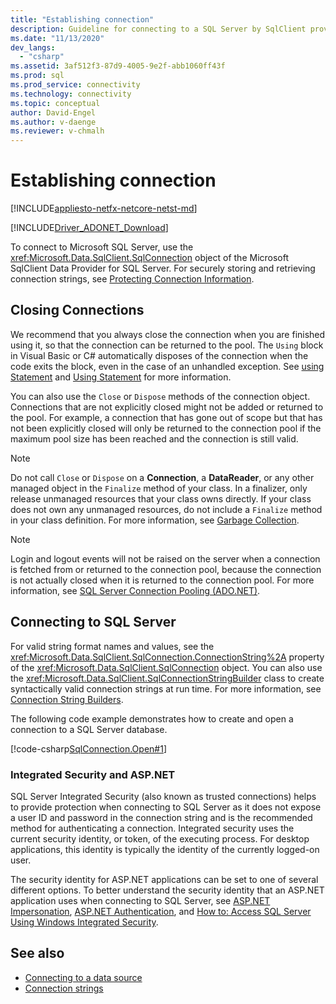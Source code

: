 ```yaml
---
title: "Establishing connection"
description: Guideline for connecting to a SQL Server by SqlClient provider.
ms.date: "11/13/2020"
dev_langs: 
  - "csharp"
ms.assetid: 3af512f3-87d9-4005-9e2f-abb1060ff43f
ms.prod: sql
ms.prod_service: connectivity
ms.technology: connectivity
ms.topic: conceptual
author: David-Engel
ms.author: v-daenge
ms.reviewer: v-chmalh
---
```

# Establishing connection

[!INCLUDE[appliesto-netfx-netcore-netst-md](../../includes/appliesto-netfx-netcore-netst-md.md)]

[!INCLUDE[Driver_ADONET_Download](../../includes/driver_adonet_download.md)]

To connect to Microsoft SQL Server, use the <xref:Microsoft.Data.SqlClient.SqlConnection> object of the Microsoft SqlClient Data Provider for SQL Server. For securely storing and retrieving connection strings, see [Protecting Connection Information](protecting-connection-information.md).

## Closing Connections

We recommend that you always close the connection when you are finished using it, so that the connection can be returned to the pool. The `Using` block in Visual Basic or C# automatically disposes of the connection when the code exits the block, even in the case of an unhandled exception. See [using Statement](/dotnet/docs/csharp/language-reference/keywords/using-statement.md) and [Using Statement](/dotnet/docs/visual-basic/language-reference/statements/using-statement.md) for more information.

You can also use the `Close` or `Dispose` methods of the connection object. Connections that are not explicitly closed might not be added or returned to the pool. For example, a connection that has gone out of scope but that has not been explicitly closed will only be returned to the connection pool if the maximum pool size has been reached and the connection is still valid.

> [!NOTE]
> Do not call `Close` or `Dispose` on a **Connection**, a **DataReader**, or any other managed object in the `Finalize` method of your class. In a finalizer, only release unmanaged resources that your class owns directly. If your class does not own any unmanaged resources, do not include a `Finalize` method in your class definition. For more information, see [Garbage Collection](/dotnet/docs/standard/garbage-collection/index.md).

> [!NOTE]
> Login and logout events will not be raised on the server when a connection is fetched from or returned to the connection pool, because the connection is not actually closed when it is returned to the connection pool. For more information, see [SQL Server Connection Pooling (ADO.NET)](sql-server-connection-pooling.md).

## Connecting to SQL Server

For valid string format names and values, see the <xref:Microsoft.Data.SqlClient.SqlConnection.ConnectionString%2A> property of the <xref:Microsoft.Data.SqlClient.SqlConnection> object. You can also use the <xref:Microsoft.Data.SqlClient.SqlConnectionStringBuilder> class to create syntactically valid connection strings at run time. For more information, see [Connection String Builders](connection-string-builders.md).

The following code example demonstrates how to create and open a connection to a SQL Server database.

[!code-csharp[SqlConnection.Open#1](~/../sqlclient/doc/samples/SqlConnection_Open.cs#1)]

### Integrated Security and ASP.NET

SQL Server Integrated Security (also known as trusted connections) helps to provide protection when connecting to SQL Server as it does not expose a user ID and password in the connection string and is the recommended method for authenticating a connection. Integrated security uses the current security identity, or token, of the executing process. For desktop applications, this identity is typically the identity of the currently logged-on user.

The security identity for ASP.NET applications can be set to one of several different options. To better understand the security identity that an ASP.NET application uses when connecting to SQL Server, see [ASP.NET Impersonation](/previous-versions/aspnet/xh507fc5(v=vs.100)), [ASP.NET Authentication](/previous-versions/aspnet/eeyk640h(v=vs.100)), and [How to: Access SQL Server Using Windows Integrated Security](/previous-versions/aspnet/bsz5788z(v=vs.100)).

## See also

- [Connecting to a data source](connecting-to-data-source.md)
- [Connection strings](connection-strings.md)
